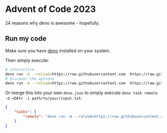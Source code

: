 # Advent of Code 2023

24 reasons why deno is awesome - hopefully.

## Run my code

Make sure you have [deno](https://deno.com/) installed on your system.

Then simply execute:

```bash
# interactive
deno run -A --reload=https://raw.githubusercontent.com  https://raw.githubusercontent.com/spalberg/advent-of-code-2023/main/aoc.ts
# discover the options 
deno run -A --reload=https://raw.githubusercontent.com  https://raw.githubusercontent.com/spalberg/advent-of-code-2023/main/aoc.ts --help
```

Or merge this into your own `deno.json` to simply execute
`deno task remote -d <DAY> -i path/to/your/input.txt`:

```json
{
	"tasks": {
		"remote": "deno run -A --reload=https://raw.githubusercontent.com  https://raw.githubusercontent.com/spalberg/advent-of-code-2023/main/aoc.ts"
	}
}
```
